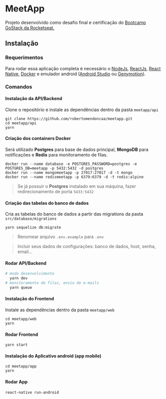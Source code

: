# MeetApp
Projeto desenvolvido como desafio final e certificação do [Bootcamp GoStack da Rocketseat.](https://rocketseat.com.br/bootcamp)

## Instalação
### Requerimentos
Para rodar essa aplicação completa é necessário o [NodeJs](https://nodejs.org/en/), [ReactJs](https://reactjs.org), [React Native](https://facebook.github.io/react-native/), [Docker](https://www.docker.com) e emulador android ([Android Studio](https://developer.android.com/studio) ou [Genymotion](https://www.genymotion.com)).

### Comandos
#### Instalação da API/Backend
Clone o repositório e instale as dependências dentro da pasta `meetapp/api`
```
git clone https://github.com/robertomendoncaa/meetapp.git
cd meetapp/api
yarn
```
#### Criação dos containers Docker
Será utilizado **Postgres** para base de dados principal, **MongoDB** para notificações e **Redis** para monitoramento de filas.
```
docker run --name database -e POSTGRES_PASSWORD=postgres -e POSTGRES_DB=meetapp -p 5432:5432 -d postgres
docker run --name mongomeetapp -p 27017:27017 -d -t mongo
docker run --name redismeetapp -p 6379:6379 -d -t redis:alpine
```
> Se já possuir o **Postgres** instalado em sua máquina, fazer redirecionamento de porta `5433:5432`
#### Criação das tabelas do banco de dados
Cria as tabelas do banco de dados a partir das migrations da pasta `src/database/migrations`

```
yarn sequelize db:migrate
```

> Renomear arquivo `.env.example` para `.env`

> Incluir seus dados de configurações: banco de dados, host, senha, email...

#### Rodar API/Backend
```bash
# modo desenvolvimento
  yarn dev
# monitoramento de filas, envio de e-mails
  yarn queue
```

#### Instalação do Frontend
Instale as dependências dentro da pasta `meetapp/web`
```
cd meetapp/web
yarn
```
#### Rodar Frontend
```
yarn start
```

#### Instalação do Aplicativo android (app mobile)
```
cd meetapp/app
yarn
```
#### Rodar App
```
react-native run-android
```